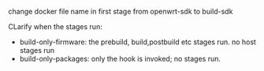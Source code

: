 change docker file name in first stage from openwrt-sdk to build-sdk

CLarify when the stages run:
- build-only-firmware: the prebuild, build,postbuild etc stages run. no host
  stages run
- build-only-packages: only the hook is invoked; no stages run.
